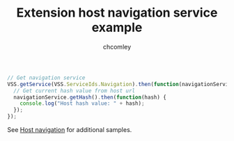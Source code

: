 ﻿---
ms.technology: devops-ecosystem
title: Extension host navigation service example
description: A sample that shows how to use a host navigation service with an Azure DevOps Services extension
ms.assetid: d23bf2e9-f5c6-4108-8af5-fab62c848ca9
ms.author: chcomley
author: chcomley
ms.topic: article
monikerRange: '>= tfs-2017'
ms.date: 08/17/2016
---

```js
// Get navigation service
VSS.getService(VSS.ServiceIds.Navigation).then(function(navigationService) {
  // Get current hash value from host url
  navigationService.getHash().then(function(hash) {
    console.log("Host hash value: " + hash);
  });
});
```

See [Host navigation](/azure/devops/extend/develop/host-navigation) for additional samples.
